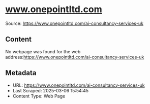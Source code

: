 # www.onepointltd.com

Source: https://www.onepointltd.com/ai-consultancy-services-uk

## Content

No webpage was found for the web address:https://www.onepointltd.com/ai-consultancy-services-uk


## Metadata

- URL: https://www.onepointltd.com/ai-consultancy-services-uk
- Last Scraped: 2025-03-06 15:54:45
- Content Type: Web Page
